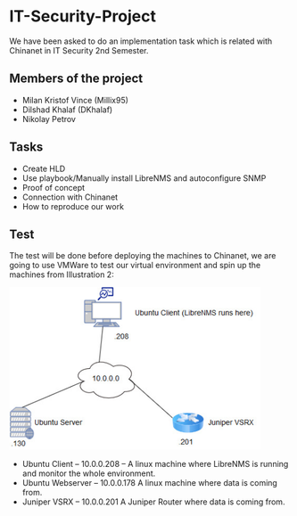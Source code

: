 # IT-Security-Project
We have been asked to do an implementation task which is related with Chinanet in IT Security 2nd Semester.

## Members of the project
* Milan Kristof Vince (Millix95)
* Dilshad Khalaf (DKhalaf)
* Nikolay Petrov

## Tasks
* Create HLD
* Use playbook/Manually install LibreNMS and autoconfigure SNMP
* Proof of concept
* Connection with Chinanet
* How to reproduce our work

## Test
The test will be done before deploying the machines to Chinanet, we are going to use VMWare to test our virtual environment and spin up the machines from Illustration 2:

<img src="https://github.com/Millix95/IT-Security-Project/blob/master/HLD/Testingenviromnet.jpg" width="450">

* Ubuntu Client – 10.0.0.208 – A linux machine where LibreNMS is running and monitor the whole environment. 
* Ubuntu Webserver – 10.0.0.178 A linux machine where data is coming from.
* Juniper VSRX – 10.0.0.201 A Juniper Router where data is coming from.

